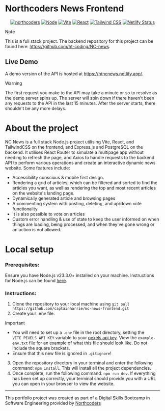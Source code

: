 # Northcoders News Frontend
<p align="center">
 <a href="https://northcoders.com/"><img src="https://img.shields.io/badge/NorthCoders-EB1C24?style=for-the-badge&logo=javascript&logoColor=white" alt="northcoders"></a>
 <a href="https://nodejs.org/en"><img src="https://img.shields.io/badge/Node%20js-339933?style=for-the-badge&logo=nodedotjs&logoColor=white" alt="Node"></a>
 <a href="https://vite.dev/"><img src="https://img.shields.io/badge/Vite-B73BFE?style=for-the-badge&logo=vite&logoColor=FFD62E" alt="Vite"></a>
<a href="https://react.dev/"> <img src="https://img.shields.io/badge/React-20232A?style=for-the-badge&logo=react&logoColor=61DAFB" alt="React"></a>
<a href="https://tailwindcss.com/"> <img src="https://img.shields.io/badge/Tailwind_CSS-38B2AC?style=for-the-badge&logo=tailwind-css&logoColor=white" alt="Tailwind CSS"></a>
<a href="https://htncnews.netlify.app/"> <img src="https://api.netlify.com/api/v1/badges/84099366-2cd6-4922-8a0a-f39a04f2fcfe/deploy-status" alt="Netlify Status"></a>
</p>

> [!NOTE]
> This is a full stack project. The backend repository for this project can be found here: https://github.com/ht-coding/NC-news.

## Live Demo
A demo version of the API is hosted at https://htncnews.netlify.app/.
> [!WARNING]
> The first request you make to the API may take a minute or so to resolve as the demo server spins up. The server will spin down if there haven't been any requests to the API in the last 15 minutes. After the server starts, there shouldn't be any more delays.

# About the project
NC News is a full stack Node.js project utilising Vite, React, and TailwindCSS on the frontend, and Express.js and PostgreSQL on the backend. It utilises React Router to simulate a multipage app without needing to refresh the page, and Axios to handle requests to the backend API to perform various operations and create an interactive dynamic news website. Some features include:
- Accessibility conscious & mobile first design.
- Rendering a grid of articles, which can be filtered and sorted to find the articles you want, as well as rendering the top and most recent articles on the website's landing page.
- Dynamically generated article and browsing pages
- A commenting system with posting, deleting, and up/down vote functionality
- It is also possible to vote on articles
- Custom error handling & use of state to keep the user informed on when things are loading, being processed, and when they've gone wrong or an action is not allowed.

# Local setup
### Prerequisites:
Ensure you have Node.js v23.3.0+ installed on your machine. Instructions for Node.js can be found [here](https://nodejs.org/en/download).
### Instructions:
1. Clone the repository to your local machine using `git pull https://github.com/captainharrie/nc-news-frontend.git`
2. Create your .env file.
> [!IMPORTANT]
> - You will need to set up a `.env` file in the root directory, setting the `VITE_PEXELS_API_KEY` variable to your [pexels api key](https://help.pexels.com/hc/en-us/articles/900004904026-How-do-I-get-an-API-key). View the `example-env.txt` file for an example of what this file should look like. Do not include the square brackets.
> - Ensure that this new file is ignored in `.gitignore`!
3. Open the repository directory in your terminal and enter the following command: `npm install`. This will install all the project dependencies.
4. Once complete, run the following command: `npm run dev`. If everything has been set up correctly, your terminal should provide you with a URL you can open in your browser to view the website.

---

This portfolio project was created as part of a Digital Skills Bootcamp in Software Engineering provided by [Northcoders](https://northcoders.com/)
